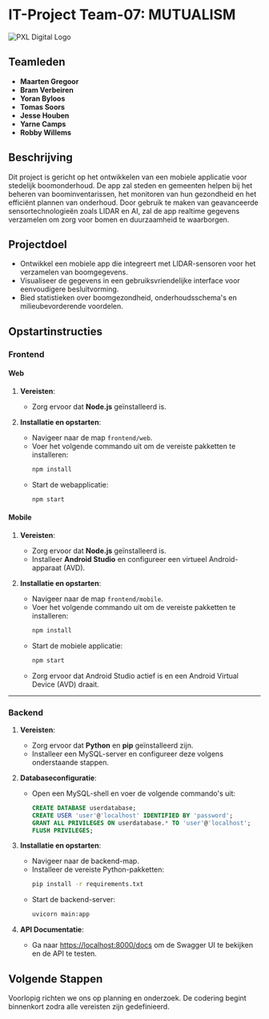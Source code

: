 # IT-Project Team-07: MUTUALISM

![PXL Digital Logo](https://www.pxl.be/Assets/website/pxl_algemeen/afbeeldingen/grotere_versie/logo_pxl_digital.png)

## Teamleden
- **Maarten Gregoor**
- **Bram Verbeiren**
- **Yoran Byloos**
- **Tomas Soors**
- **Jesse Houben**
- **Yarne Camps**
- **Robby Willems**

## Beschrijving
Dit project is gericht op het ontwikkelen van een mobiele applicatie voor stedelijk boomonderhoud. De app zal steden en gemeenten helpen bij het beheren van boominventarissen, het monitoren van hun gezondheid en het efficiënt plannen van onderhoud. Door gebruik te maken van geavanceerde sensortechnologieën zoals LIDAR en AI, zal de app realtime gegevens verzamelen om zorg voor bomen en duurzaamheid te waarborgen.

## Projectdoel
- Ontwikkel een mobiele app die integreert met LIDAR-sensoren voor het verzamelen van boomgegevens.
- Visualiseer de gegevens in een gebruiksvriendelijke interface voor eenvoudigere besluitvorming.
- Bied statistieken over boomgezondheid, onderhoudsschema's en milieubevorderende voordelen.


## Opstartinstructies

### **Frontend**

#### **Web**
1. **Vereisten**:
   - Zorg ervoor dat **Node.js** geïnstalleerd is.

2. **Installatie en opstarten**:
   - Navigeer naar de map `frontend/web`.
   - Voer het volgende commando uit om de vereiste pakketten te installeren:
     ```bash
     npm install
     ```
   - Start de webapplicatie:
     ```bash
     npm start
     ```

#### **Mobile**
1. **Vereisten**:
   - Zorg ervoor dat **Node.js** geïnstalleerd is.
   - Installeer **Android Studio** en configureer een virtueel Android-apparaat (AVD).

2. **Installatie en opstarten**:
   - Navigeer naar de map `frontend/mobile`.
   - Voer het volgende commando uit om de vereiste pakketten te installeren:
     ```bash
     npm install
     ```
   - Start de mobiele applicatie:
     ```bash
     npm start
     ```
   - Zorg ervoor dat Android Studio actief is en een Android Virtual Device (AVD) draait.

---

### **Backend**

1. **Vereisten**:
   - Zorg ervoor dat **Python** en **pip** geïnstalleerd zijn.
   - Installeer een MySQL-server en configureer deze volgens onderstaande stappen.

2. **Databaseconfiguratie**:
   - Open een MySQL-shell en voer de volgende commando's uit:
     ```sql
     CREATE DATABASE userdatabase;
     CREATE USER 'user'@'localhost' IDENTIFIED BY 'password';
     GRANT ALL PRIVILEGES ON userdatabase.* TO 'user'@'localhost';
     FLUSH PRIVILEGES;
     ```

3. **Installatie en opstarten**:
   - Navigeer naar de backend-map.
   - Installeer de vereiste Python-pakketten:
     ```bash
     pip install -r requirements.txt
     ```
   - Start de backend-server:
     ```bash
     uvicorn main:app
     ```

4. **API Documentatie**:
   - Ga naar [https://localhost:8000/docs](https://localhost:8000/docs) om de Swagger UI te bekijken en de API te testen.


## Volgende Stappen
Voorlopig richten we ons op planning en onderzoek. De codering begint binnenkort zodra alle vereisten zijn gedefinieerd.
